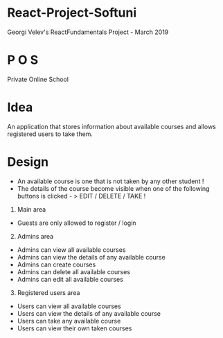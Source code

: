 # React-Project-Softuni
Georgi Velev's ReactFundamentals Project - March 2019

# P O S
Private Online School


# Idea
An application that stores information about available courses and allows registered users to take them.

# Design
- An available course is one that is not taken by any other student !
- The details of the course become visible when one of the following buttons is clicked - >  EDIT / DELETE / TAKE ! 

1. Main area
- Guests are only allowed to register / login

2. Admins area
- Admins can view all available courses 
- Admins can view the details of any available course
- Admins can create courses
- Admins can delete all available courses
- Admins can edit all available courses

3. Registered users area 
- Users can view all available courses
- Users can view the details of any available course
- Users can take any available course
- Users can view their own taken courses
